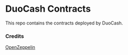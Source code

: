# DuoCash Contracts
This repo contains the contracts deployed by DuoCash.

### Credits
[OpenZeppelin](https://github.com/OpenZeppelin/openzeppelin-contracts)